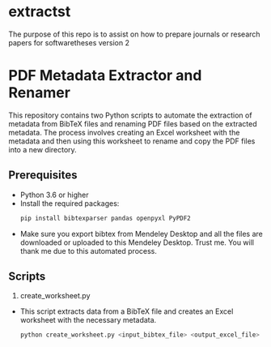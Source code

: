 # extractst
The purpose of this repo is to assist on how to prepare journals or research papers for softwaretheses version 2

# PDF Metadata Extractor and Renamer

This repository contains two Python scripts to automate the extraction of metadata from BibTeX files and renaming PDF files based on the extracted metadata. The process involves creating an Excel worksheet with the metadata and then using this worksheet to rename and copy the PDF files into a new directory.

## Prerequisites

- Python 3.6 or higher
- Install the required packages:
  ```bash
  pip install bibtexparser pandas openpyxl PyPDF2
- Make sure you export bibtex from Mendeley Desktop and all the files
are downloaded or uploaded to this Mendeley Desktop. Trust me. 
You will thank me due to this automated process. 

## Scripts
1. create_worksheet.py
- This script extracts data from a BibTeX file and creates an Excel worksheet with the necessary metadata.
  ```bash
  python create_worksheet.py <input_bibtex_file> <output_excel_file>
